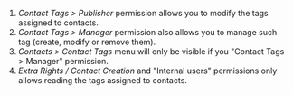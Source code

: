 1.  *Contact Tags \> Publisher* permission allows you to modify the tags
    assigned to contacts.
2.  *Contact Tags \> Manager* permission also allows you to manage such
    tag (create, modify or remove them).
3.  *Contacts \> Contact Tags* menu will only be visible if you "Contact
    Tags \> Manager" permission.
4.  *Extra Rights / Contact Creation* and "Internal users" permissions
    only allows reading the tags assigned to contacts.
